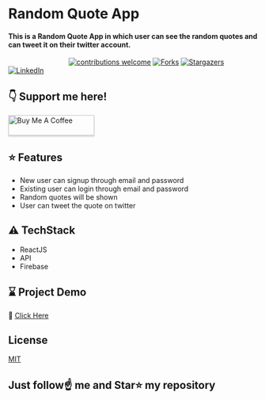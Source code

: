<h1 align="left">Random Quote App</h1>

<div align= "left">
  <h4>This is a Random Quote App in which user can see the random quotes and can tweet it on their twitter account.</h4>
</div>

&nbsp;&nbsp;&nbsp;&nbsp;&nbsp;&nbsp;&nbsp;&nbsp;&nbsp;&nbsp;&nbsp;&nbsp;&nbsp;&nbsp;&nbsp;&nbsp;&nbsp;&nbsp;&nbsp;&nbsp;&nbsp;&nbsp;&nbsp;&nbsp;&nbsp;&nbsp;&nbsp;&nbsp;&nbsp;&nbsp;
[![contributions welcome](https://img.shields.io/badge/contributions-welcome-brightgreen.svg?style=flat)](https://github.com/Snehal-Singh174/quote-app/issues)
[![Forks](https://img.shields.io/github/forks/Snehal-Singh174/CoDy_GiRlS.svg?logo=github)](https://github.com/Snehal-Singh174/quote-app/network/members)
[![Stargazers](https://img.shields.io/github/stars/Snehal-Singh174/CoDy_GiRlS.svg?logo=github)](https://github.com/Snehal-Singh174/quote-app/stargazers)
[![LinkedIn](https://img.shields.io/badge/-LinkedIn-black.svg?style=flat-square&logo=linkedin&colorB=555)](https://www.linkedin.com/in/snehal-singh-b5119817b/)

## :point_down: Support me here!
<a href="https://www.buymeacoffee.com/Snehal" target="_blank"><img src="https://www.buymeacoffee.com/assets/img/custom_images/orange_img.png" alt="Buy Me A Coffee" style="height: 41px !important;width: 174px !important;box-shadow: 0px 3px 2px 0px rgba(190, 190, 190, 0.5) !important;-webkit-box-shadow: 0px 3px 2px 0px rgba(190, 190, 190, 0.5) !important;" ></a>

## :star: Features
- New user can signup through email and password
- Existing user can login through email and password
- Random quotes will be shown
- User can tweet the quote on twitter

## :warning: TechStack
- ReactJS
- API
- Firebase

## :hourglass: Project Demo
:movie_camera: [Click Here](https://quote-app-174.netlify.app/)

## License

[MIT](https://choosealicense.com/licenses/mit/)

## Just follow☝️ me and Star⭐ my repository 


